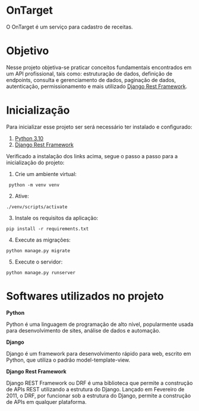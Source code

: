 # OnTarget 

  O OnTarget é um serviço para cadastro de receitas.

# Objetivo

  Nesse projeto objetiva-se praticar conceitos fundamentais encontrados em um API profissional, tais como: estruturação de dados, definição de endpoints, consulta e gerenciamento de dados, paginação de dados, autenticação, permissionamento e mais utilizado [Django Rest Framework](https://www.django-rest-framework.org/).

# Inicialização

  Para inicializar esse projeto ser será necessário ter instalado e configurado:
  
   1. [Python 3.10](https://www.python.org/)
   2. [Django Rest Framework](https://www.django-rest-framework.org/)
  
  Verificado a instalação dos links acima, segue o passo a passo para a inicialização do projeto:
  
   1. Crie um ambiente virtual:
     
     python -m venv venv
  
   2. Ative:
  
    ./venv/scripts/activate
    
   3. Instale os requisitos da aplicação:
  
    pip install -r requirements.txt
   
   4. Execute as migrações:
  
    python manage.py migrate
   
   5. Execute o servidor:
    
    python manage.py runserver
  
  # Softwares utilizados no projeto
  
   **Python**
    
   Python é uma linguagem de programação de alto nível, popularmente usada para desenvolvimento de sites, análise de dados e automação.
   
   **Django**
   
   Django é um framework para desenvolvimento rápido para web, escrito em Python, que utiliza o padrão model-template-view. 
   
   **Django Rest Framework**
   
   Django REST Framework ou DRF é uma biblioteca que permite a construção de APIs REST utilizando a estrutura do Django. Lançado em Fevereiro de 2011, o      DRF, por funcionar sob a estrutura do Django, permite a construção de APIs em qualquer plataforma.
    
 
